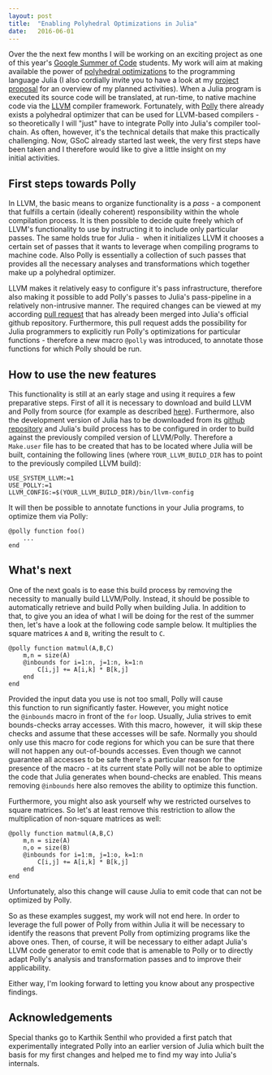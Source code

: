 ```yaml
---
layout: post
title:  "Enabling Polyhedral Optimizations in Julia"
date:   2016-06-01
---
```

Over the the next few months I will be working on an exciting project as one of
this year's [Google Summer of Code](https://summerofcode.withgoogle.com)
students. My work will aim at making available the power of
[polyhedral optimizations](https://en.wikipedia.org/wiki/Polytope_model) to the
programming language Julia (I also cordially invite you to have a look at my
[project proposal](https://docs.google.com/document/d/1s5mmSW965qmOEbHiM3O4XFz-Vd7cy9TxX9RQaTK_SQo/edit?usp=sharing)
for an overview of my planned activities). When a Julia program is executed its
source code will be translated, at run-time, to native machine code via the
[LLVM](http://llvm.org/) compiler framework. Fortunately, with
[Polly](http://polly.llvm.org/) there already exists a polyhedral optimizer that
can be used for LLVM-based compilers - so theoretically I will "just" have to
integrate Polly into Julia's compiler tool-chain. As often, however, it's the
technical details that make this practically challenging. Now, GSoC already
started last week, the very first steps have been taken and I therefore would
like to give a little insight on my initial activities.

## First steps towards Polly

In LLVM, the basic means to organize functionality is a *pass* - a component
that fulfills a certain (ideally coherent) responsibility within the whole
compilation process. It is then possible to decide quite freely which of LLVM's
functionality to use by instructing it to include only particular passes. The
same holds true for Julia -  when it initializes LLVM it chooses a certain set
of passes that it wants to leverage when compiling programs to machine code.
Also Polly is essentially a collection of such passes that provides all the
necessary analyses and transformations which together make up a polyhedral
optimizer.

LLVM makes it relatively easy to configure it's pass infrastructure, therefore
also making it possible to add Polly's passes to Julia's pass-pipeline in a
relatively non-intrusive manner. The required changes can be viewed at my
according [pull request](https://github.com/JuliaLang/julia/pull/16531) that has
already been merged into Julia's official github repository. Furthermore, this
pull request adds the possibility for Julia programmers to explicitly run
Polly's optimizations for particular functions - therefore a new macro `@polly`
was introduced, to annotate those functions for which Polly should be run.

## How to use the new features

This functionality is still at an early stage and using it requires a few
preparative steps. First of all it is necessary to download and build LLVM and
Polly from source (for example as described
[here](http://polly.llvm.org/get_started.html)). Furthermore, also the
development version of Julia has to be downloaded from its
[github repository](https://github.com/JuliaLang/julia) and Julia's build
process has to be configured in order to build against the previously compiled
version of LLVM/Polly. Therefore a `Make.user` file has to be created that has
to be located where Julia will be built, containing the following lines (where
`YOUR_LLVM_BUILD_DIR` has to point to the previously compiled LLVM build):

```
USE_SYSTEM_LLVM:=1
USE_POLLY:=1
LLVM_CONFIG:=$(YOUR_LLVM_BUILD_DIR)/bin/llvm-config
```

It will then be possible to annotate functions in your Julia programs, to
optimize them via Polly:

```
@polly function foo()
    ...
end
```

## What's next

One of the next goals is to ease this build process by removing the necessity to
manually build LLVM/Polly. Instead, it should be possible to automatically
retrieve and build Polly when building Julia. In addition to that, to give you
an idea of what I will be doing for the rest of the summer then, let's have a
look at the following code sample below. It multiplies the square matrices
`A` and `B`, writing the result to `C`.

```
@polly function matmul(A,B,C)
    m,n = size(A)
    @inbounds for i=1:n, j=1:n, k=1:n
        C[i,j] += A[i,k] * B[k,j]
    end
end
```

Provided the input data you use is not too small, Polly will cause this function
to run significantly faster. However, you might notice the `@inbounds` macro in
front of the `for` loop. Usually, Julia strives to emit bounds-checks array
accesses. With this macro, however,  it will skip these checks and assume that
these accesses will be safe. Normally you should only use this macro for code
regions for which you can be sure that there will not happen any out-of-bounds
accesses. Even though we cannot guarantee all accesses to be safe there's a
particular reason for the presence of the macro - at its current state Polly
will not be able to optimize the code that Julia generates when bound-checks are
enabled. This means removing `@inbounds` here also removes the ability to
optimize this function.

Furthermore, you might also ask yourself why we restricted ourselves to square
matrices. So let's at least remove this restriction to allow the multiplication
of non-square matrices as well:

```
@polly function matmul(A,B,C)
    m,n = size(A)
    n,o = size(B)
    @inbounds for i=1:m, j=1:o, k=1:n
        C[i,j] += A[i,k] * B[k,j]
    end
end
```

Unfortunately, also this change will cause Julia to emit code that can not be
optimized by Polly.

So as these examples suggest, my work will not end here. In order to leverage
the full power of Polly from within Julia it will be necessary to identify the
reasons that prevent Polly from optimizing programs like the above ones. Then,
of course, it will be necessary to either adapt Julia's LLVM code generator to
emit code that is amenable to Polly or to directly adapt Polly's analysis and
transformation passes and to improve their applicability.

Either way, I'm looking forward to letting you know about any prospective
findings.

## Acknowledgements

Special thanks go to Karthik Senthil who provided a first patch that
experimentally integrated Polly into an earlier version of Julia which built the
basis for my first changes and helped me to find my way into Julia's internals.
